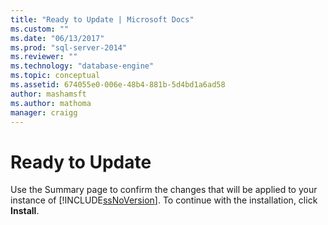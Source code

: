 ```yaml
---
title: "Ready to Update | Microsoft Docs"
ms.custom: ""
ms.date: "06/13/2017"
ms.prod: "sql-server-2014"
ms.reviewer: ""
ms.technology: "database-engine"
ms.topic: conceptual
ms.assetid: 674055e0-006e-48b4-881b-5d4bd1a6ad58
author: mashamsft
ms.author: mathoma
manager: craigg
---
```

# Ready to Update
  Use the Summary page to confirm the changes that will be applied to your instance of [!INCLUDE[ssNoVersion](../../includes/ssnoversion-md.md)]. To continue with the installation, click **Install**.  
  
  
